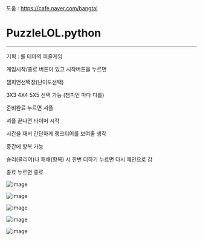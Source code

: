 도움 : https://cafe.naver.com/bangtal

# PuzzleLOL.python

-----

기획 : 롤 테마의 퍼즐게임

게임시작/종료 버튼이 있고 시작버튼을 누르면

챔피언선택창(난이도선택)

3X3 4X4 5X5 선택 가능 (챔피언 마다 다름)

준비완료 누르면 셔플

셔플 끝나면 타이머 시작

시간을 재서 간단하게 랭크티어를 보여줄 생각

중간에 항복 가능

승리(클리어)나 패배(항복) 시 한번 더하기 누르면 다시 메인으로 감

종료 누르면 종료

![image](https://user-images.githubusercontent.com/48724199/96405408-2f7a6e80-1218-11eb-837b-71c089e5c2a1.png)

![image](https://user-images.githubusercontent.com/48724199/96405432-3b663080-1218-11eb-974b-e73fb981bac4.png)

![image](https://user-images.githubusercontent.com/48724199/96405565-884a0700-1218-11eb-9716-6c54daba3801.png)

![image](https://user-images.githubusercontent.com/48724199/96405580-90a24200-1218-11eb-98b8-3ed9e224147a.png)

![image](https://user-images.githubusercontent.com/48724199/96477883-fc64c900-1271-11eb-898d-908d97277359.png)
